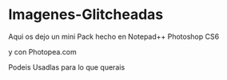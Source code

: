 # Imagenes-Glitcheadas


Aqui os dejo un mini Pack hecho en Notepad++  Photoshop CS6

y con Photopea.com 


Podeis Usadlas para lo que querais
